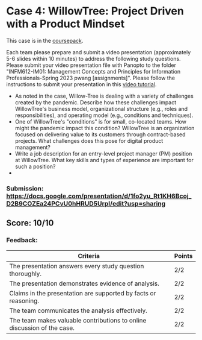 # Case 4: WillowTree: Project Driven with a Product Mindset

This case is in the [coursepack](https://hbsp.harvard.edu/import/1023334).

Each team please prepare and submit a video presentation (approximately 5-6 slides within 10 minutes) to address the following study questions. Please submit your video presentation file with Panopto to the folder "INFM612-IM01: Management Concepts and Principles for Information Professionals-Spring 2023 pwang [assignments]". Please follow the instructions to submit your presentation in this [video tutorial](https://umd.hosted.panopto.com/Panopto/Pages/Viewer.aspx?id=114498d4-e39a-4f7b-b5dc-af90014564ed).

- As noted in the case, Willow-Tree is dealing with a variety of challenges created by the pandemic. Describe how these challenges impact WillowTree's business model, organizational structure (e.g., roles and responsibilities), and operating model (e.g., conditions and techniques).
- One of WillowTree's "conditions" is for small, co-located teams. How might the pandemic impact this condition?
WillowTree is an organization focused on delivering value to its customers through contract-based projects. What challenges does this pose for digital product management?
- Write a job description for an entry-level project manager (PM) position at WillowTree. What key skills and types of experience are important for such a position?
- 
### Submission: https://docs.google.com/presentation/d/1fo2yu_Rt1KH6Bcoj_D2B9COZEa24PCvU0hHRUD5UrpI/edit?usp=sharing
## Score: 10/10
### Feedback:

|Criteria |Points|
|----|----|
|The presentation answers every study question thoroughly.|2/2|
|The presentation demonstrates evidence of analysis.|2/2|
|Claims in the presentation are supported by facts or reasoning.|2/2|
|The team communicates the analysis effectively.|2/2|
|The team makes valuable contributions to online discussion of the case.|2/2|
